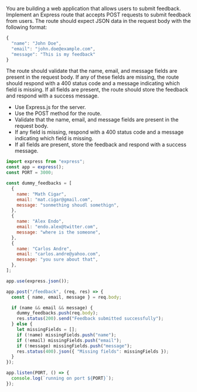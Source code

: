 You are building a web application that allows users to submit feedback. Implement an Express route that accepts POST requests to submit feedback from users. The route should expect JSON data in the request body with the following format:

```javascript
{
  "name": "John Doe",
  "email": "john.doe@example.com",
  "message": "This is my feedback"
}
```

The route should validate that the name, email, and message fields are present in the request body. If any of these fields are missing, the route should respond with a 400 status code and a message indicating which field is missing. If all fields are present, the route should store the feedback and respond with a success message.

- Use Express.js for the server.
- Use the POST method for the route.
- Validate that the name, email, and message fields are present in the request body.
- If any field is missing, respond with a 400 status code and a message indicating which field is missing.
- If all fields are present, store the feedback and respond with a success message.

```javascript
import express from "express";
const app = express();
const PORT = 3000;

const dummy_feedbacks = [
  {
    name: "Math Cigar",
    email: "mat.cigar@gmail.com",
    message: "sonmething shoudl somethign",
  },
  {
    name: "Alex Endo",
    email: "endo.alex@twitter.com",
    message: "where is the someone",
  },
  {
    name: "Carlos Andre",
    email: "carlos.andre@yahoo.com",
    message: "you sure about that",
  },
];

app.use(express.json());

app.post("/feedback", (req, res) => {
  const { name, email, message } = req.body;

  if (name && email && message) {
    dummy_feedbacks.push(req.body);
    res.status(200).send("Feedback submitted successfully");
  } else {
    let missingFields = [];
    if (!name) missingFields.push("name");
    if (!email) missingFields.push("email");
    if (!message) missingFields.push("message");
    res.status(400).json({ "Missing fields": missingFields });
  }
});

app.listen(PORT, () => {
  console.log(`running on port ${PORT}`);
});
```
